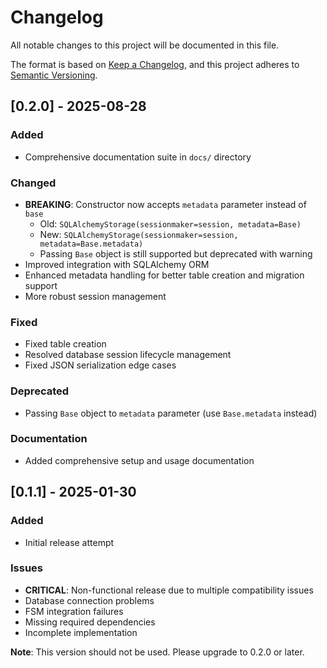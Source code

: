 # Changelog

All notable changes to this project will be documented in this file.

The format is based on [Keep a Changelog](https://keepachangelog.com/en/1.0.0/),
and this project adheres to [Semantic Versioning](https://semver.org/spec/v2.0.0.html).

## [0.2.0] - 2025-08-28

### Added
- Comprehensive documentation suite in `docs/` directory

### Changed
- **BREAKING**: Constructor now accepts `metadata` parameter instead of `base`
  - Old: `SQLAlchemyStorage(sessionmaker=session, metadata=Base)`
  - New: `SQLAlchemyStorage(sessionmaker=session, metadata=Base.metadata)`
  - Passing `Base` object is still supported but deprecated with warning
- Improved integration with SQLAlchemy ORM
- Enhanced metadata handling for better table creation and migration support
- More robust session management

### Fixed
- Fixed table creation
- Resolved database session lifecycle management
- Fixed JSON serialization edge cases

### Deprecated
- Passing `Base` object to `metadata` parameter (use `Base.metadata` instead)

### Documentation
- Added comprehensive setup and usage documentation

## [0.1.1] - 2025-01-30

### Added
- Initial release attempt

### Issues
- **CRITICAL**: Non-functional release due to multiple compatibility issues
- Database connection problems
- FSM integration failures
- Missing required dependencies
- Incomplete implementation

**Note**: This version should not be used. Please upgrade to 0.2.0 or later.
